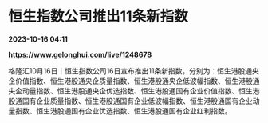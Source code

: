# 恒生指数公司推出11条新指数

**2023-10-16 04:11**

**https://www.gelonghui.com/live/1248678**

格隆汇10月16日｜恒生指数公司16日宣布推出11条新指数，分别为：恒生港股通央企价值指数、恒生港股通央企质量指数、恒生港股通央企低波幅指数、恒生港股通央企动量指数、恒生港股通央企优选指数、恒生港股通国有企业价值指数、恒生港股通国有企业质量指数、恒生港股通国有企业低波幅指数、恒生港股通国有企业动量指数、恒生港股通国有企业优选指数、恒生港股通国有企业红利指数。